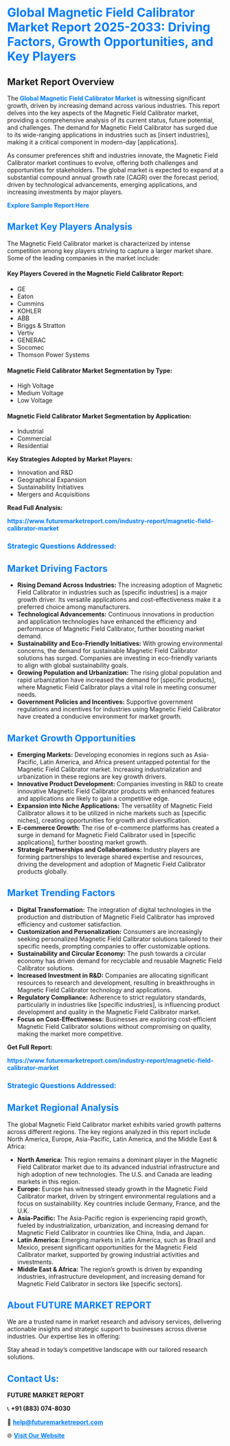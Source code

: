 <h1 style="color: #007BFF;">Global Magnetic Field Calibrator Market Report 2025-2033: Driving Factors, Growth Opportunities, and Key Players</h1>

<section id="overview">
<h2>Market Report Overview</h2>
<p>The <a href="https://www.futuremarketreport.com/industry-report/magnetic-field-calibrator-market" style="color: #007BFF; text-decoration: none;"><strong>Global Magnetic Field Calibrator Market</strong></a> is witnessing significant growth, driven by increasing demand across various industries. This report delves into the key aspects of the Magnetic Field Calibrator market, providing a comprehensive analysis of its current status, future potential, and challenges. The demand for Magnetic Field Calibrator has surged due to its wide-ranging applications in industries such as [insert industries], making it a critical component in modern-day [applications].</p>
<p>As consumer preferences shift and industries innovate, the Magnetic Field Calibrator market continues to evolve, offering both challenges and opportunities for stakeholders. The global market is expected to expand at a substantial compound annual growth rate (CAGR) over the forecast period, driven by technological advancements, emerging applications, and increasing investments by major players.</p>
</section>

<section id="overview">
<p><a href="https://www.futuremarketreport.com/request-sample/reportId=33859" style="color: #007BFF; text-decoration: none;"><strong>Explore Sample Report Here</strong></a></p>
</section>

<section id="key-players">
<h2 style="color: #007BFF;">Market Key Players Analysis</h2>
<p>The Magnetic Field Calibrator market is characterized by intense competition among key players striving to capture a larger market share. Some of the leading companies in the market include:</p>
<h4>Key Players Covered in the Magnetic Field Calibrator Report:</h4>
<ul><li>GE</li><li>Eaton</li><li>Cummins</li><li>KOHLER</li><li>ABB</li><li>Briggs &amp; Stratton</li><li>Vertiv</li><li>GENERAC</li><li>Socomec</li><li>Thomson Power Systems</li></ul>
<h4>Magnetic Field Calibrator Market Segmentation by Type:</h4>
<ul><li>High Voltage</li><li>Medium Voltage</li><li>Low Voltage</li></ul>

<h4>Magnetic Field Calibrator Market Segmentation by Application:</h4>
<ul><li>Industrial</li><li>Commercial</li><li>Residential</li></ul>
<p><strong>Key Strategies Adopted by Market Players:</strong></p>
<ul>
<li>Innovation and R&D</li>
<li>Geographical Expansion</li>
<li>Sustainability Initiatives</li>
<li>Mergers and Acquisitions</li>
</ul>
</section>

<section>
<p><strong>Read Full Analysis: </strong></p><a href="https://www.futuremarketreport.com/industry-report/magnetic-field-calibrator-market" style="color: #007BFF; text-decoration: none;"><strong>https://www.futuremarketreport.com/industry-report/magnetic-field-calibrator-market</strong></a>
<h3 style="color: #007BFF;">Strategic Questions Addressed:</h3>
</section>

<section id="driving-factors">
<h2 style="color: #007BFF;">Market Driving Factors</h2>
<ul>
<li><strong>Rising Demand Across Industries:</strong> The increasing adoption of Magnetic Field Calibrator in industries such as [specific industries] is a major growth driver. Its versatile applications and cost-effectiveness make it a preferred choice among manufacturers.</li>
<li><strong>Technological Advancements:</strong> Continuous innovations in production and application technologies have enhanced the efficiency and performance of Magnetic Field Calibrator, further boosting market demand.</li>
<li><strong>Sustainability and Eco-Friendly Initiatives:</strong> With growing environmental concerns, the demand for sustainable Magnetic Field Calibrator solutions has surged. Companies are investing in eco-friendly variants to align with global sustainability goals.</li>
<li><strong>Growing Population and Urbanization:</strong> The rising global population and rapid urbanization have increased the demand for [specific products], where Magnetic Field Calibrator plays a vital role in meeting consumer needs.</li>
<li><strong>Government Policies and Incentives:</strong> Supportive government regulations and incentives for industries using Magnetic Field Calibrator have created a conducive environment for market growth.</li>
</ul>
</section>

<section id="growth-opportunities">
<h2 style="color: #007BFF;">Market Growth Opportunities</h2>
<ul>
<li><strong>Emerging Markets:</strong> Developing economies in regions such as Asia-Pacific, Latin America, and Africa present untapped potential for the Magnetic Field Calibrator market. Increasing industrialization and urbanization in these regions are key growth drivers.</li>
<li><strong>Innovative Product Development:</strong> Companies investing in R&D to create innovative Magnetic Field Calibrator products with enhanced features and applications are likely to gain a competitive edge.</li>
<li><strong>Expansion into Niche Applications:</strong> The versatility of Magnetic Field Calibrator allows it to be utilized in niche markets such as [specific niches], creating opportunities for growth and diversification.</li>
<li><strong>E-commerce Growth:</strong> The rise of e-commerce platforms has created a surge in demand for Magnetic Field Calibrator used in [specific applications], further boosting market growth.</li>
<li><strong>Strategic Partnerships and Collaborations:</strong> Industry players are forming partnerships to leverage shared expertise and resources, driving the development and adoption of Magnetic Field Calibrator products globally.</li>
</ul>
</section>

<section id="trending-factors">
<h2 style="color: #007BFF;">Market Trending Factors</h2>
<ul>
<li><strong>Digital Transformation:</strong> The integration of digital technologies in the production and distribution of Magnetic Field Calibrator has improved efficiency and customer satisfaction.</li>
<li><strong>Customization and Personalization:</strong> Consumers are increasingly seeking personalized Magnetic Field Calibrator solutions tailored to their specific needs, prompting companies to offer customizable options.</li>
<li><strong>Sustainability and Circular Economy:</strong> The push towards a circular economy has driven demand for recyclable and reusable Magnetic Field Calibrator solutions.</li>
<li><strong>Increased Investment in R&D:</strong> Companies are allocating significant resources to research and development, resulting in breakthroughs in Magnetic Field Calibrator technology and applications.</li>
<li><strong>Regulatory Compliance:</strong> Adherence to strict regulatory standards, particularly in industries like [specific industries], is influencing product development and quality in the Magnetic Field Calibrator market.</li>
<li><strong>Focus on Cost-Effectiveness:</strong> Businesses are exploring cost-efficient Magnetic Field Calibrator solutions without compromising on quality, making the market more competitive.</li>
</ul>
</section>

<section>
<p><strong>Get Full Report: </strong></p><a href="https://www.futuremarketreport.com/industry-report/magnetic-field-calibrator-market" style="color: #007BFF; text-decoration: none;"><strong>https://www.futuremarketreport.com/industry-report/magnetic-field-calibrator-market</strong></a>
<h3 style="color: #007BFF;">Strategic Questions Addressed:</h3>
</section>


<section id="regional-analysis">
<h2 style="color: #007BFF;">Market Regional Analysis</h2>
<p>The global Magnetic Field Calibrator market exhibits varied growth patterns across different regions. The key regions analyzed in this report include North America, Europe, Asia-Pacific, Latin America, and the Middle East & Africa:</p>
<ul>
<li><strong>North America:</strong> This region remains a dominant player in the Magnetic Field Calibrator market due to its advanced industrial infrastructure and high adoption of new technologies. The U.S. and Canada are leading markets in this region.</li>
<li><strong>Europe:</strong> Europe has witnessed steady growth in the Magnetic Field Calibrator market, driven by stringent environmental regulations and a focus on sustainability. Key countries include Germany, France, and the U.K.</li>
<li><strong>Asia-Pacific:</strong> The Asia-Pacific region is experiencing rapid growth, fueled by industrialization, urbanization, and increasing demand for Magnetic Field Calibrator in countries like China, India, and Japan.</li>
<li><strong>Latin America:</strong> Emerging markets in Latin America, such as Brazil and Mexico, present significant opportunities for the Magnetic Field Calibrator market, supported by growing industrial activities and investments.</li>
<li><strong>Middle East & Africa:</strong> The region’s growth is driven by expanding industries, infrastructure development, and increasing demand for Magnetic Field Calibrator in sectors like [specific sectors].</li>
</ul>
</section>

<footer>
<h2 style="color: #007BFF;">About FUTURE MARKET REPORT</h2>
<p>We are a trusted name in market research and advisory services, delivering actionable insights and strategic support to businesses across diverse industries. Our expertise lies in offering:</p>

<p>Stay ahead in today’s competitive landscape with our tailored research solutions.</p>

<h2 style="color: #007BFF;">Contact Us:</h2>
<p><strong>FUTURE MARKET REPORT</strong></p>
<p>📞 <strong>+91 (883) 074-8030</strong></p>
<p>📧 <strong><a href="mailto:help@futuremarketreport.com" style="color: #007BFF;">help@futuremarketreport.com</a></strong></p>
<p>🌐 <strong><a href="https://www.futuremarketreport.com/" style="color: #007BFF;">Visit Our Website</a></strong></p>
</footer>